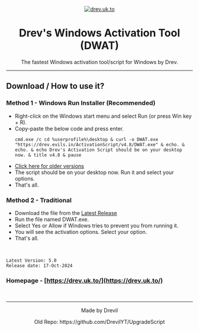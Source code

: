 <p align="center"><a href="https://drev.uk.to/error"><img src="https://readme-typing-svg.demolab.com?font=Fira+Code&pause=500&color=10BB39&width=435&lines=DWAT+-+v5;The+fastest+Windows+activation+script;Now+improved+and+updated+with+cleaner+GUI" alt="drev.uk.to" /></a>
<h1 align="center">Drev's Windows Activation Tool (DWAT)</h1>

<p align="center">The fastest Windows activation tool/script for Windows by Drev.</p>
<hr>

## Download / How to use it?

### Method 1 - Windows Run Installer (Recommended)

-   Right-click on the Windows start menu and select Run (or press Win key + R).
-   Copy-paste the below code and press enter.
    ```
    cmd.exe /c cd %userprofile%\desktop & curl -o DWAT.exe "https://drev.evils.in/ActivationScript/v4.8/DWAT.exe" & echo. & echo. & echo Drev's Activation Script should be on your desktop now. & title v4.8 & pause
    ```
-   [Click here for older versions](https://github.com/DrevilYT/ActivationScript/tree/main/installer/readme.md)
-   The script should be on your desktop now. Run it and select your options.
-   That's all.

### Method 2 - Traditional

-   Download the file from the [Latest Release](https://github.com/DrevilYT/ActivationScript/releases/latest)
-   Run the file named DWAT.exe.
-   Select Yes or Allow if Windows tries to prevent you from running it.
-   You will see the activation options. Select your option.
-   That's all.

</br>

```
Latest Version: 5.0
Release date: 17-Oct-2024
```

### Homepage - [https://drev.uk.to/](https://drev.uk.to/)
</br>

---

<p align="center">Made by Drevil</p>
<p align="center">Old Repo: https://github.com/DrevilYT/UpgradeScript</p>
